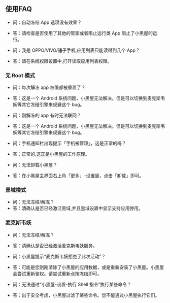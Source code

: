 ## 使用FAQ

- 问：自动冻结 App 选项没有效果？
- 答：请检查是否使用了其他的管家或者阻止运行类 App 阻止了小黑屋的运行。
  
- 问：我是 OPPO/VIVO/锤子手机,应用列表只能读得到几个 App？
- 答：请在系统权限设置中,打开读取应用列表权限。

### 无 Root 模式 

- 问：每次解冻 app 权限都被重置了？
- 答：这是一个 Android 系统问题，小黑屋无法解决。但是可以切换到麦克斯韦妖等其它冻结引擎来规避这个 bug。
  
- 问：刚解冻的 app 有时无法联网？
- 答：这是一个 Android 系统问题，小黑屋无法解决。但是可以切换到麦克斯韦妖等其它冻结引擎来规避这个 bug。
  
- 问：手机通知栏出现提示「手机被管理」，这是正常的吗？
- 答：正常的,这正是小黑屋的工作原理。
  
- 问：无法卸载小黑屋？
- 答：在小黑屋主界面右上角「更多」-设置里，点击「卸载」即可。

### 黑域模式

- 问：无法冻结/解冻？
- 答：清确认是否已经激活黑域,并且黑域设置中显示支持应用停用。

### 麦克斯韦妖

- 问：无法冻结/解冻？
- 答：清确认是否已经激活麦克斯韦妖服务。

- 问：小黑屋提示“麦克斯韦妖拒绝了此次活动”？
- 答：可能是您刚刚清除了小黑屋的应用数据，或是重新安装了小黑屋。小黑屋会尝试重新鉴权。请尝试重新点按冻结即可。

- 问：无法通过“小黑屋-设置-执行 Shell 指令”执行某些命令？
- 答：出于安全考虑，小黑屋过滤了某些命令。您不能通过小黑屋执行它们。
